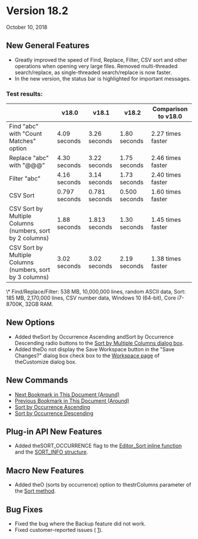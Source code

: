 # Version 18.2

October 10, 2018

## New General Features

- Greatly improved the speed of Find, Replace, Filter, CSV sort and other operations when opening very large files. Removed multi-threaded search/replace, as single-threaded search/replace is now faster.
- In the new version, the status bar is highlighted for important messages.

### Test results:

|  | v18.0 | v18.1 | v18.2 | Comparison to v18.0 |
| --- | --- | --- | --- | --- |
| Find "abc" with "Count Matches" option | 4.09 seconds | 3.26 seconds | 1.80 seconds | 2.27 times faster |
| Replace "abc" with "@@@" | 4.30  seconds | 3.22 seconds | 1.75 seconds | 2.46 times faster |
| Filter "abc" | 4.16 seconds | 3.14 seconds | 1.73 seconds | 2.40 times faster |
| CSV Sort | 0.797 seconds | 0.781 seconds | 0.500 seconds | 1.60 times faster |
| CSV Sort by Multiple Columns (numbers, sort by 2 columns) | 1.88 seconds | 1.813 seconds | 1.30 seconds | 1.45 times faster |
| CSV Sort by Multiple Columns (numbers, sort by 3 columns) | 3.02  seconds | 3.02 seconds | 2.19 seconds | 1.38 times faster |

\\* Find/Replace/Filter: 538 MB, 10,000,000 lines, random ASCII data, Sort: 185 MB, 2,170,000 lines, CSV number data, Windows 10 (64-bit), Core i7-8700K, 32GB RAM.

## New Options

- Added theSort by Occurrence Ascending andSort by Occurrence Descending radio buttons to the [Sort by Multiple Columns dialog box](../dlg/sort_multi/index).
- Added theDo not display the Save Workspace button in the "Save Changes?" dialog box check box to the [Workspace page](../dlg/customize/workspace/index) of theCustomize dialog box.

## New Commands

- [Next Bookmark in This Document (Around)](../cmd/edit/bookmark_next_around)
- [Previous Bookmark in This Document (Around)](../cmd/edit/bookmark_prev_around)
- [Sort by Occurrence Ascending](../cmd/edit/sort_occurrence_a)
- [Sort by Occurrence Descending](../cmd/edit/sort_occurrence_d)

## Plug-in API New Features

- Added theSORT\_OCCURRENCE flag to the [Editor\_Sort inline function](../plugin/macro/editor_sort) and the [SORT\_INFO structure](../plugin/structure/sort_info).

## Macro New Features

- Added theO (sorts by occurrence) option to thestrColumns parameter of the [Sort method](../macro/document/sort).

## Bug Fixes

- Fixed the bug where the Backup feature did not work.
- Fixed customer-reported issues ( [1](https://www.emeditor.com/forums/topic/multiple-line-selecting/)).
